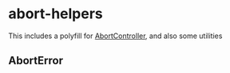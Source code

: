 # abort-helpers

This includes a polyfill for [AbortController](https://developer.mozilla.org/en-US/docs/Web/API/AbortController), and also some utilities

## AbortError

